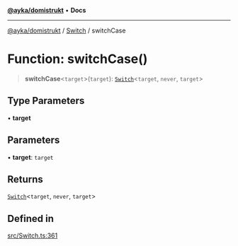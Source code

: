 [**@ayka/domistrukt**](../../../README.md) • **Docs**

***

[@ayka/domistrukt](../../../globals.md) / [Switch](../README.md) / switchCase

# Function: switchCase()

> **switchCase**\<`target`\>(`target`): [`Switch`](../classes/Switch.md)\<`target`, `never`, `target`\>

## Type Parameters

• **target**

## Parameters

• **target**: `target`

## Returns

[`Switch`](../classes/Switch.md)\<`target`, `never`, `target`\>

## Defined in

[src/Switch.ts:361](https://github.com/AndreyMork/domistrukt/blob/afa9cf17027abfba6baa33ec45e8c09e6e425aa7/src/Switch.ts#L361)
